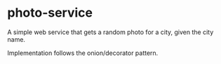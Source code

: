 # photo-service

A simple web service that gets a random photo for a city, given the city name. 

Implementation follows the onion/decorator pattern.
